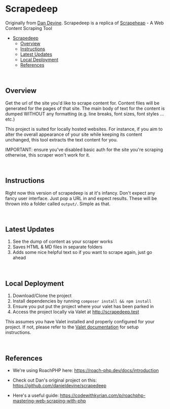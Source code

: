 # Scrapedeep

Originally from [Dan Devine](https://github.com/danieldevine). Scrapedeep is a replica of [Scrapeheap](https://github.com/danieldevine/scrapeheap) - A Web Content Scraping Tool

- [Scrapedeep](#scrapedeep)
  - [Overview](#overview)
  - [Instructions](#instructions)
  - [Latest Updates](#latest-updates)
  - [Local Deployment](#local-deployment)
  - [References](#references)

&nbsp;

## Overview

Get the url of the site you'd like to scrape content for. Content files will be generated for the pages of that site. The main body of text for the content is dumped WITHOUT any formatting (e.g. line breaks, font sizes, font styles ... etc.)

This project is suited for locally hosted websites. For instance, if you aim to alter the overall appearance of your site while keeping its content unchanged, this tool extracts the text content for you.

IMPORTANT: ensure you've disabled basic auth for the site you're scraping otherwise, this scraper won't work for it.

&nbsp;

## Instructions

Right now this version of scrapedeep is at it's infancy. Don't expect any fancy user interface. Just pop a URL in and expect results. These will be thrown into a folder called `output/`. Simple as that.

&nbsp;

## Latest Updates

1. See the dump of content as your scraper works
2. Saves HTML & MD files in separate folders
3. Adds some nice helpful text so if you want to scrape again, just go ahead

&nbsp;

## Local Deployment

1. Download/Clone the project
2. Install dependencies by running `composer install && npm install`
3. Ensure you put put the project where your valet has been parked in
4. Access the project locally via Valet at http://scrapedeep.test

This assumes you have Valet installed and properly configured for your project. If not, please refer to the [Valet documentation](https://laravel.com/docs/10.x/valet) for setup instructions.

&nbsp;

## References

- We're using RoachPHP here: https://roach-php.dev/docs/introduction

- Check out Dan's original project on this: https://github.com/danieldevine/scrapedeep

- Here's a useful guide: https://codewithkyrian.com/p/roachphp-mastering-web-scraping-with-php